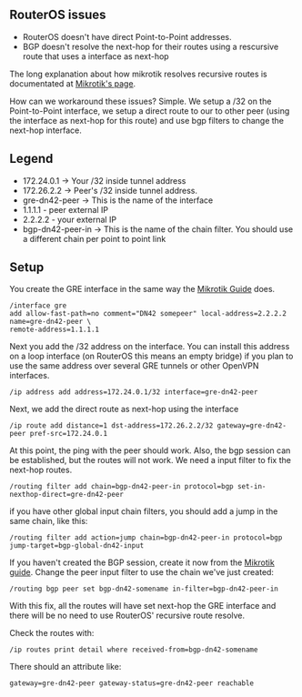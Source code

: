 ## RouterOS issues

 * RouterOS doesn't have direct Point-to-Point addresses.
 * BGP doesn't resolve the next-hop for their routes using a rescursive route that uses a interface as next-hop

The long explanation about how mikrotik resolves recursive routes is documentated at [Mikrotik's page](https://wiki.mikrotik.com/wiki/Manual:IP/Route#Nexthop_lookup).

How can we workaround these issues? Simple. We setup a /32 on the Point-to-Point interface, we setup a direct route to our to other peer (using the interface as next-hop for this route) and use bgp filters to change the next-hop interface.

## Legend

 * 172.24.0.1 -> Your /32 inside tunnel address
 * 172.26.2.2 -> Peer's /32 inside tunnel address.
 * gre-dn42-peer -> This is the name of the interface
 * 1.1.1.1 - peer external IP
 * 2.2.2.2 - your external IP
 * bgp-dn42-peer-in -> This is the name of the chain filter. You should use a different chain per point to point link

## Setup

You create the GRE interface in the same way the [Mikrotik Guide](/howto/mikrotik) does.

```
/interface gre
add allow-fast-path=no comment="DN42 somepeer" local-address=2.2.2.2 name=gre-dn42-peer \
remote-address=1.1.1.1
```

Next you add the /32 address on the interface. You can install this address on a loop interface (on RouterOS this means an empty bridge) if you plan to use the same address over several GRE tunnels or other OpenVPN interfaces.

```
/ip address add address=172.24.0.1/32 interface=gre-dn42-peer
```

Next, we add the direct route as next-hop using the interface

```
/ip route add distance=1 dst-address=172.26.2.2/32 gateway=gre-dn42-peer pref-src=172.24.0.1
```

At this point, the ping with the peer should work. Also, the bgp session can be established, but the routes will not work. We need a input filter to fix the next-hop routes.

```
/routing filter add chain=bgp-dn42-peer-in protocol=bgp set-in-nexthop-direct=gre-dn42-peer
```

if you have other global input chain filters, you should add a jump in the same chain, like this:
```
/routing filter add action=jump chain=bgp-dn42-peer-in protocol=bgp jump-target=bgp-global-dn42-input
```

If you haven't created the BGP session, create it now from the [Mikrotik guide](/howto/mikrotik#how-to-connect-to-dn42-using-mikrotik-routeros_bgp). Change the peer input filter to use the chain we've just created:

```
/routing bgp peer set bgp-dn42-somename in-filter=bgp-dn42-peer-in
```

With this fix, all the routes will have set next-hop the GRE interface and there will be no need to use RouterOS' recursive route resolve.

Check the routes with:
```
/ip routes print detail where received-from=bgp-dn42-somename
```

There should an attribute like:
```
gateway=gre-dn42-peer gateway-status=gre-dn42-peer reachable
```